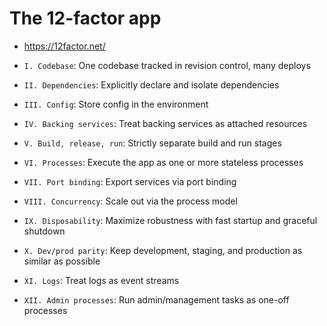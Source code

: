 # The 12-factor app

- https://12factor.net/

- `I. Codebase`: One codebase tracked in revision control, many deploys
- `II. Dependencies`: Explicitly declare and isolate dependencies
- `III. Config`: Store config in the environment
- `IV. Backing services`: Treat backing services as attached resources
- `V. Build, release, run`: Strictly separate build and run stages
- `VI. Processes`: Execute the app as one or more stateless processes
- `VII. Port binding`: Export services via port binding
- `VIII. Concurrency`: Scale out via the process model
- `IX. Disposability`: Maximize robustness with fast startup and graceful shutdown
- `X. Dev/prod parity`: Keep development, staging, and production as similar as possible
- `XI. Logs`: Treat logs as event streams
- `XII. Admin processes`: Run admin/management tasks as one-off processes
